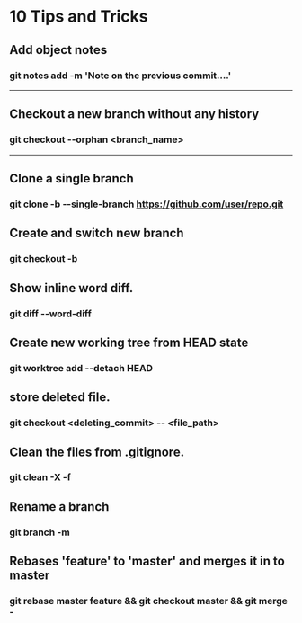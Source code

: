 # 10 Tips and Tricks
## Add object notes
### git notes add -m 'Note on the previous commit....'
----------
## Checkout a new branch without any history
### git checkout --orphan <branch_name>
----------
## Clone a single branch
### git clone -b <branch-name> --single-branch https://github.com/user/repo.git

## Create and switch new branch
### git checkout -b <branch-name>

## Show inline word diff.
### git diff --word-diff
## Create new working tree from HEAD state
### git worktree add --detach <path> HEAD
## store deleted file.
### git checkout <deleting_commit> -- <file_path>

## Clean the files from .gitignore.
### git clean -X -f
## Rename a branch
### git branch -m <new-branch-name>
## Rebases 'feature' to 'master' and merges it in to master
### git rebase master feature && git checkout master && git merge -
